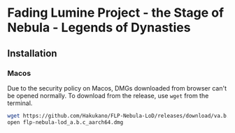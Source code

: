 # Fading Lumine Project - the Stage of Nebula - Legends of Dynasties

## Installation

### Macos

Due to the security policy on Macos, DMGs downloaded from browser can't be opened normally. To download from the release, use `wget` from the terminal.

```sh
wget https://github.com/Hakukano/FLP-Nebula-LoD/releases/download/va.b.c/flp-nebula-lod_a.b.c_aarch64.dmg
open flp-nebula-lod_a.b.c_aarch64.dmg
```
